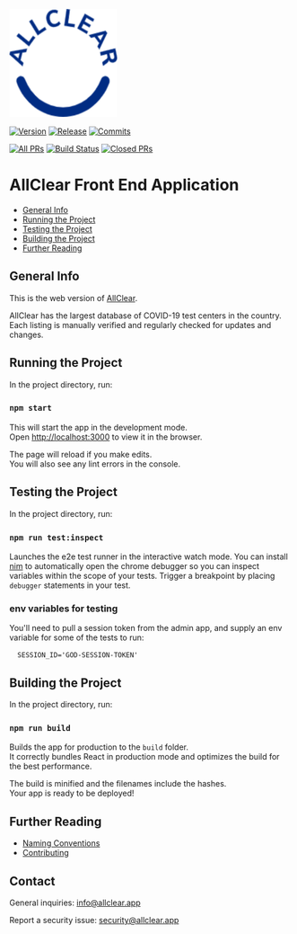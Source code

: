 [![allclear](public/android-chrome-192x192.png)](https://allclear.app)

[![Version](https://badgen.net/github/tag/allcleardev/allclear-app)](https://github.com/allcleardev/allclear-app/tags)
[![Release](https://badgen.net/github/release/allcleardev/allclear-app)](https://github.com/allcleardev/allclear-app/releases)
[![Commits](https://badgen.net/github/commits/allcleardev/allclear-app)](https://github.com/allcleardev/allclear-app/commits/master)

[![All
PRs](https://badgen.net/github/prs/allcleardev/allclear-app)](https://github.com/allcleardev/allclear-app/pulls) [![Build Status](https://badgen.net/github/open-prs/allcleardev/allclear-app)](https://github.com/allcleardev/allclear-app/pulls?q=is%3Aopen+is%3Apr)
[![Closed
PRs](https://badgen.net/github/closed-prs/allcleardev/allclear-app)](https://github.com/allcleardev/allclear-app/pulls?q=is%3Apr+is%3Aclosed)

AllClear Front End Application
==============================

-   [General Info](#general-info)
-   [Running the Project](#running-the-project)
-   [Testing the Project](#testing-the-project)
-   [Building the Project](#building-the-project)
-   [Further Reading](#further-reading)

General Info
------------

This is the web version of [AllClear](http://go.allclear.app). 

AllClear has the largest database of COVID-19 test centers in the country. Each listing is manually verified and regularly checked for updates and changes.

Running the Project
-------------------

In the project directory, run:

### `npm start`

This will start the app in the development mode.<br />
Open <http://localhost:3000> to view it in the
browser.

The page will reload if you make edits.<br />
You will also see any lint errors in the console.

Testing the Project
-------------------

In the project directory, run:

### `npm run test:inspect`

Launches the e2e test runner in the interactive watch mode.
You can install
[nim](https://chrome.google.com/webstore/detail/nodejs-v8-inspector-manag/gnhhdgbaldcilmgcpfddgdbkhjohddkj?hl=en) to automatically open the chrome debugger so you can inspect variables within the scope of your tests. Trigger a breakpoint by placing `debugger` statements in your test.

### env variables for testing

You'll need to pull a session token from the admin app, and supply an
env variable for some of the tests to run:

```
  SESSION_ID='GOD-SESSION-TOKEN'
```

Building the Project
--------------------

In the project directory, run:

### `npm run build`

Builds the app for production to the `build` folder.<br />
It correctly bundles React in production mode and optimizes the build
for the best performance.

The build is minified and the filenames include the hashes.<br />
Your app is ready to be deployed!

Further Reading
---------------

-   [Naming Conventions](./docs/naming-conventions.md)
-   [Contributing](./docs/contributing.md)

Contact
-------

General inquiries: [info@allclear.app](mailto:info@allclear.app)

Report a security issue: [security@allclear.app](mailto:security@allclear.app)
